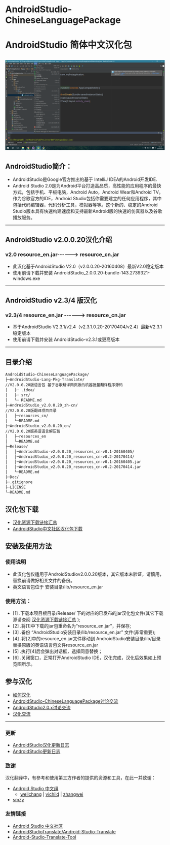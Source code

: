 # AndroidStudio-ChineseLanguagePackage
# AndroidStudio 简体中文汉化包
![菜单栏预览](./Res/IMG/MenuBar.png)
---
## AndroidStudio简介：
- AndroidStudio是Google官方推出的基于 IntelliJ IDEA的Android开发IDE. 
- Android Studio 2.0是为Android平台打造高品质，高性能的应用程序的最快方式，包括手机、平板电脑，Android Auto，Android Wear和Android TV。作为谷歌官方的IDE，Android Studio包括你需要建立的任何应用程序，其中包括代码编辑器，代码分析工具，模拟器等等。这个新的、稳定的Android Studio版本具有快速构建速度和支持最新Android版的快速的仿真器以及谷歌播放服务。



---
## AndroidStudio v2.0.0.20汉化介绍
### v2.0 resource_en.jar------> resource_cn.jar

- 此汉化基于AndroidStudio V2.0（v2.0.0.20-20160408）最新V2.0稳定版本
- 使用前请下载并安装 AndroidStudio_2.0.0.20-bundle-143.2739321-windows.exe

---

## AndroidStudio v2.3/4 版汉化
### v2.3/4 resource_en.jar  ------> resource_cn.jar

- 基于AndroidStudio V2.3.1/v2.4（v2.3.1.0.20-20170404/v2.4）最新V2.3.1稳定版本
- 使用前请下载并安装 AndroidStudio-v2.3.1或更高版本

---


## 目录介绍
```
AndroidStudio-ChineseLanguagePackage/
├─AndroidStudio-Lang-Pkg-Translate/                                  //V2.0.0.20版语言包 基于谷歌翻译网页版的机器批量翻译程序源码 
│   ├─ .idea/
│   ├─ src/
│   └─ README.md
├─AndroidStudio_v2.0.0.20_zh-cn/                                     //V2.0.0.20版翻译项目目录
│   ├─resources_cn/
│   └─README.md
├─AndroidStudio_v2.0.0.20_en/                                        //V2.0.0.20版英语语言解压包
│   ├─resources_en
│   └─README.md
├─Release/ 
│	│─AndriodStudio-v2.0.0.20_resources_cn-v0.1-20160405/
│	│─AndroidStudio_v2.0.0.20_resources_cn-v0.2-20170414/
│	│─AndriodStudio-v2.0.0.20_resources_cn-v0.1-20160405.jar
│	│─AndroidStudio_v2.0.0.20_resources_cn-v0.2-20170414.jar
│	└─README.md 
├─Doc/
├─.gitignore     
├─LICENSE
└─README.md
```

## 汉化包下载
- [汉化资源下载链接汇总](./Doc/Download.md)
- [AndroidStudio中文社区汉化包下载](http://www.android-studio.org/index.php/chinese)


## 安装及使用方法
### 使用说明
- 此汉化包仅适用于AndroidStudiov2.0.0.20版本，其它版本未验证，请慎用，替换前请做好相关文件的备份。
- 英文语言包位于  安装目录/lib/resource_en.jar 

### 使用方法：
* [1] .下载本项目根目录/Release/ 下的对应的已发布的jar汉化包文件(其它下载源请查阅 [汉化资源下载链接汇总](./Doc/Download.md) );
* [2] .将[1]中下载的jar包重命名为“resource_en.jar”，并保存;
* [3] .备份 “AndroidStudio安装目录/lib/resource_en.jar” 文件(非常重要);
* [4] .将[2]中的resource_en.jar文件移动到  AndroidStudio安装目录/lib/目录  替换原版的英语语言包文件resource_en.jar
* [5] .执行[4]后会弹出对话框，选择同意替换；
* [6] .关闭窗口，正常打开AndroidStudio IDE，汉化完成，汉化后效果如上预览图所示。



## 参与汉化
- [如何汉化](./Doc/HowToTranslate.md)
- [AndroidStudio-ChineseLanguagePackage讨论交流](http://ask.android-studio.org/?/question/1494)
- [AndroidStudio2.0.x讨论交流](http://ask.android-studio.org/?/question/1009)
- [汉化交流](http://ask.android-studio.org/?/people/list/group_id-100)

---
### 更新
- [AndroidStudio汉化更新日志](./Doc/AndroidStudio-ChineseLanguagePackageUpdateLog.md)
- [AndroidStudio更新日志](./Doc/AndroidStudioUpdateLog.md)



### 致谢
   汉化翻译中，有参考和使用第三方作者的提供的资源和工具，在此一并致谢：
- [Android Studio 中文组](http://www.android-studio.org/index.php/team)  
    - [wellchang](http://ask.android-studio.org/?/people/wellchang)       |     [vichild](http://blog.csdn.net/vichild/)  |    [zhangwei](#)
- [smzy](http://www.smzy.com/smzy/down161822.html)



### 友情链接
- [Android Studio 中文社区](http://www.android-studio.org/)
- [AndroidStudioTranslate/Android-Studio-Translate](https://github.com/AndroidStudioTranslate/Android-Studio-Translate)
- [Android-Studio-Translate-Tool](https://github.com/AndroidStudioTranslate/Android-Studio-Translate-Tool)


